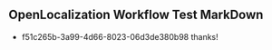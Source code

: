 ## OpenLocalization Workflow Test MarkDown
* f51c265b-3a99-4d66-8023-06d3de380b98 thanks!

<!--HONumber=Jul16_HO3-->


